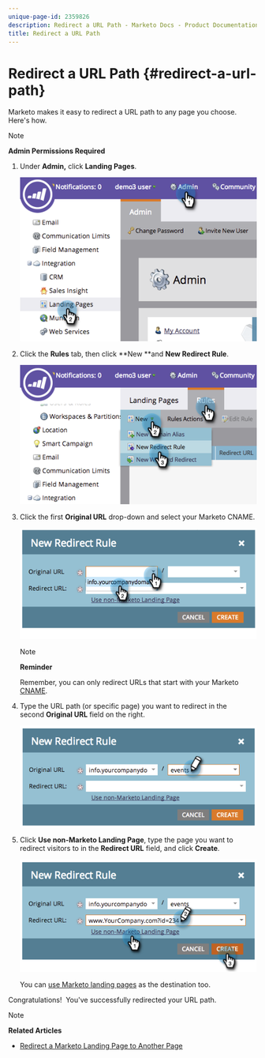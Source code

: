 ```yaml
---
unique-page-id: 2359826
description: Redirect a URL Path - Marketo Docs - Product Documentation
title: Redirect a URL Path
---
```


# Redirect a URL Path {#redirect-a-url-path}

Marketo makes it easy to redirect a URL path to any page you choose. Here's how.

>[!NOTE]
>
>**Admin Permissions Required**

1. Under&nbsp;**Admin,**&nbsp;click&nbsp;**Landing Pages**.

   ![](assets/image2014-9-18-13-3a43-3a29.png)

1. Click the **Rules** tab, then click **New **and **New Redirect Rule**.

   ![](assets/image2014-9-18-13-3a43-3a40.png)

1. Click the first&nbsp;**Original URL**&nbsp;drop-down and select your&nbsp;Marketo CNAME.

   ![](assets/image2014-9-18-13-3a43-3a49.png)

   >[!NOTE]
   >
   >**Reminder**
   >
   >
   >Remember, you can only redirect URLs that start with your Marketo [CNAME](../../../../product-docs/demand-generation/landing-pages/landing-page-actions/customize-your-landing-page-urls-with-a-cname.md).

1. Type&nbsp;the URL path (or specific page) you want to redirect in&nbsp;the second&nbsp;**Original URL**&nbsp;field on the right.

   ![](assets/image2014-9-18-13-3a43-3a59.png)

1. Click&nbsp;**Use non-Marketo Landing Page**, type the page you want to redirect visitors to in the&nbsp;**Redirect URL**&nbsp;field, and click&nbsp;**Create**.

   ![](assets/image2014-9-18-13-3a44-3a7.png)

   You can [use Marketo landing pages](https://docs.marketo.com/x/vAEk) as the destination too.

Congratulations! &nbsp;You've successfully redirected your URL path.

>[!NOTE]
>
>**Related Articles**
>
>* [Redirect a Marketo Landing Page to Another Page](../../../../product-docs/demand-generation/landing-pages/landing-page-actions/redirect-a-marketo-landing-page-to-another-page.md)
>

